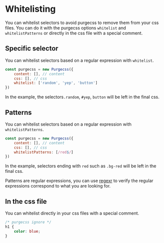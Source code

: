 # Whitelisting

You can whitelist selectors to avoid purgecss to remove them from your css files. You can do it with the purgecss options `whitelist` and `whitelistPatterns` or directly in the css file with a special comment.

## Specific selector

You can whitelist selectors based on a regular expression with `whitelist`.

```js
const purgecss = new Purgecss({
    content: [], // content
    css: [], // css
    whitelist: ['random', 'yep', 'button']
})
```

In the example, the selectors`.random`, `#yep`, `button` will be left in the final css.

## Patterns

You can whitelist selectors based on a regular expression with `whitelistPatterns`.

```js
const purgecss = new Purgecss({
    content: [], // content
    css: [], // css
    whitelistPatterns: [/red$/]
})
```

In the example, selectors ending with `red` such as `.bg-red` will be left in the final css.

Patterns are regular expressions, you can use [regexr](https://regexr.com) to verify the regular expressions correspond to what you are looking for.

## In the css file

You can whitelist directly in your css files with a special comment.

```css
/* purgecss ignore */
h1 {
    color: blue;
}
```



